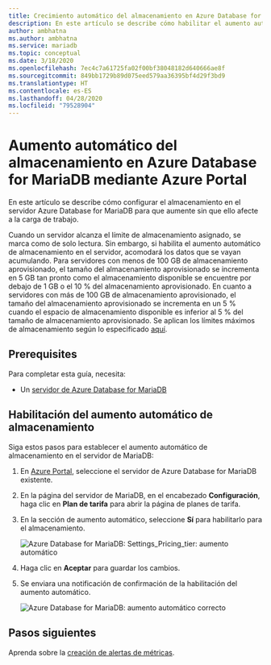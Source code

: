 ```yaml
---
title: Crecimiento automático del almacenamiento en Azure Database for MariaDB mediante Azure Portal
description: En este artículo se describe cómo habilitar el aumento automático de almacenamiento en Azure Database for MariaDB mediante Azure Portal
author: ambhatna
ms.author: ambhatna
ms.service: mariadb
ms.topic: conceptual
ms.date: 3/18/2020
ms.openlocfilehash: 7ec4c7a61725fa02f00bf38048182d640666ae8f
ms.sourcegitcommit: 849bb1729b89d075eed579aa36395bf4d29f3bd9
ms.translationtype: HT
ms.contentlocale: es-ES
ms.lasthandoff: 04/28/2020
ms.locfileid: "79528904"
---
```

# <a name="auto-grow-storage-in-azure-database-for-mariadb-using-the-azure-portal"></a>Aumento automático del almacenamiento en Azure Database for MariaDB mediante Azure Portal
En este artículo se describe cómo configurar el almacenamiento en el servidor Azure Database for MariaDB para que aumente sin que ello afecte a la carga de trabajo.

Cuando un servidor alcanza el límite de almacenamiento asignado, se marca como de solo lectura. Sin embargo, si habilita el aumento automático de almacenamiento en el servidor, acomodará los datos que se vayan acumulando. Para servidores con menos de 100 GB de almacenamiento aprovisionado, el tamaño del almacenamiento aprovisionado se incrementa en 5 GB tan pronto como el almacenamiento disponible se encuentre por debajo de 1 GB o el 10 % del almacenamiento aprovisionado. En cuanto a servidores con más de 100 GB de almacenamiento aprovisionado, el tamaño del almacenamiento aprovisionado se incrementa en un 5 % cuando el espacio de almacenamiento disponible es inferior al 5 % del tamaño de almacenamiento aprovisionado. Se aplican los límites máximos de almacenamiento según lo especificado [aquí](https://docs.microsoft.com/azure/mariadb/concepts-pricing-tiers#storage).

## <a name="prerequisites"></a>Prerequisites
Para completar esta guía, necesita:
- Un [servidor de Azure Database for MariaDB](./quickstart-create-mariadb-server-database-using-azure-portal.md)

## <a name="enable-storage-auto-grow"></a>Habilitación del aumento automático de almacenamiento 

Siga estos pasos para establecer el aumento automático de almacenamiento en el servidor de MariaDB:

1. En [Azure Portal](https://portal.azure.com/), seleccione el servidor de Azure Database for MariaDB existente.

2. En la página del servidor de MariaDB, en el encabezado **Configuración**, haga clic en **Plan de tarifa** para abrir la página de planes de tarifa.

3. En la sección de aumento automático, seleccione **Sí** para habilitarlo para el almacenamiento.

    ![Azure Database for MariaDB: Settings_Pricing_tier: aumento automático](./media/howto-auto-grow-storage-portal/3-auto-grow.png)

4. Haga clic en **Aceptar** para guardar los cambios.

5. Se enviara una notificación de confirmación de la habilitación del aumento automático.

    ![Azure Database for MariaDB: aumento automático correcto](./media/howto-auto-grow-storage-portal/5-auto-grow-successful.png)

## <a name="next-steps"></a>Pasos siguientes

Aprenda sobre la [creación de alertas de métricas](howto-alert-metric.md).
